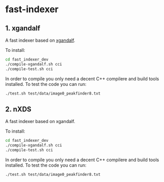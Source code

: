 # fast-indexer

## 1. xgandalf

A fast indexer based on [xgandalf](https://www.desy.de/~twhite/crystfel/manual-indexamajig.html).

To install:

```bash
cd fast_indexer_dev
./compile-xgandalf.sh cci
./compile-test.sh cci
```

In order to compile you only need a decent C++ compilere and build tools installed. To test the code you can run:

```bash
./test.sh test/data/image0_peakfinder8.txt
```

## 2. nXDS

A fast indexer based on xgandalf.

To install:

```bash
cd fast_indexer_dev
./compile-xgandalf.sh cci
./compile-test.sh cci
```

In order to compile you only need a decent C++ compilere and build tools installed. To test the code you can run:

```bash
./test.sh test/data/image0_peakfinder8.txt
```
